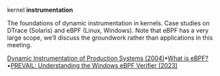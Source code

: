 kernel **instrumentation**

The foundations of dynamic instrumentation in kernels. Case studies on DTrace (Solaris) and eBPF (Linux, Windows). Note that eBPF has a very large scope, we’ll discuss the groundwork rather than applications in this meeting.

[Dynamic Instrumentation of Production Systems (2004)](https://www.cs.princeton.edu/courses/archive/fall05/cos518/papers/dtrace.pdf)•[What is eBPF?](https://ebpf.io/what-is-ebpf/)•[PREVAIL: Understanding the Windows eBPF Verifier (2023)](https://pchaigno.github.io/ebpf/2023/09/06/prevail-understanding-the-windows-ebpf-verifier.html)